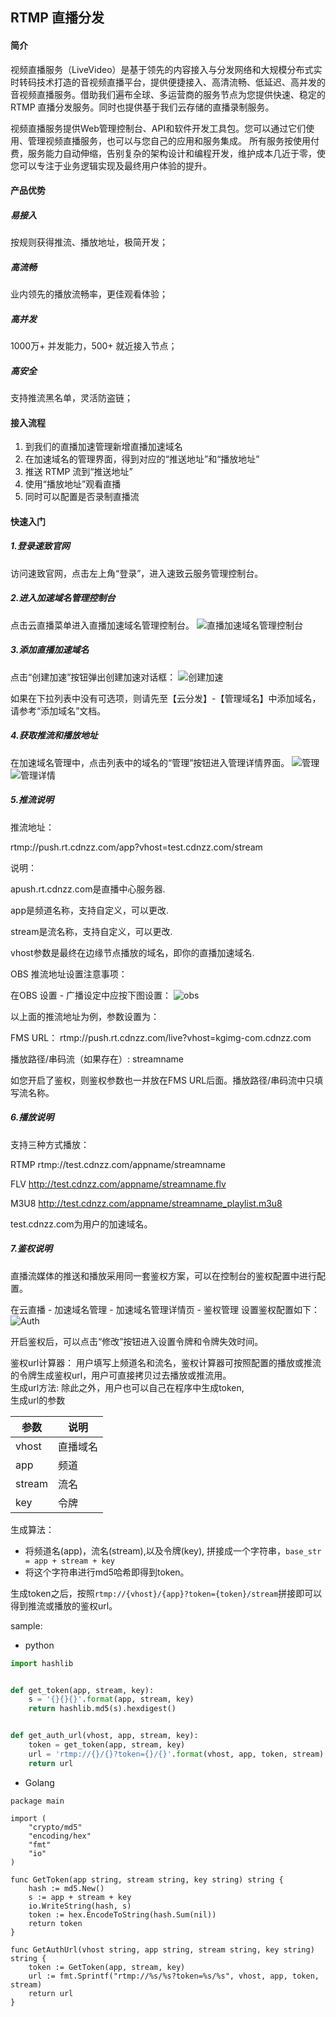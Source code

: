## RTMP 直播分发
#### 简介
视频直播服务（LiveVideo）是基于领先的内容接入与分发网络和大规模分布式实时转码技术打造的音视频直播平台，提供便捷接入、高清流畅、低延迟、高并发的音视频直播服务。借助我们遍布全球、多运营商的服务节点为您提供快速、稳定的 RTMP 直播分发服务。同时也提供基于我们云存储的直播录制服务。

视频直播服务提供Web管理控制台、API和软件开发工具包。您可以通过它们使用、管理视频直播服务，也可以与您自己的应用和服务集成。
所有服务按使用付费，服务能力自动伸缩，告别复杂的架构设计和编程开发，维护成本几近于零，使您可以专注于业务逻辑实现及最终用户体验的提升。

#### 产品优势
##### 易接入
按规则获得推流、播放地址，极简开发；

##### 高流畅
业内领先的播放流畅率，更佳观看体验；

##### 高并发
1000万+ 并发能力，500+ 就近接入节点；

##### 高安全
支持推流黑名单，灵活防盗链；

#### 接入流程
1. 到我们的直播加速管理新增直播加速域名
2. 在加速域名的管理界面，得到对应的“推送地址”和“播放地址”
2. 推送 RTMP 流到“推送地址”
3. 使用“播放地址”观看直播
4. 同时可以配置是否录制直播流

#### 快速入门
##### 1.登录速致官网
访问速致官网，点击左上角“登录”，进入速致云服务管理控制台。
##### 2.进入加速域名管理控制台
点击云直播菜单进入直播加速域名管理控制台。
![直播加速域名管理控制台](../static/img/user-guide/RTMP-Domain.png)
##### 3.添加直播加速域名
点击“创建加速”按钮弹出创建加速对话框：
![创建加速](../static/img/user-guide/RTMP-AddLiveDomain.png)

如果在下拉列表中没有可选项，则请先至【云分发】-【管理域名】中添加域名，请参考“添加域名”文档。

##### 4.获取推流和播放地址
在加速域名管理中，点击列表中的域名的“管理”按钮进入管理详情界面。
![管理](../static/img/user-guide/RTMP-Manage.png)
![管理详情](../static/img/user-guide/RTMP-DomainDetail.png)
##### 5.推流说明
推流地址：

rtmp://push.rt.cdnzz.com/app?vhost=test.cdnzz.com/stream
	
说明：

apush.rt.cdnzz.com是直播中心服务器.

app是频道名称，支持自定义，可以更改.

stream是流名称，支持自定义，可以更改.

vhost参数是最终在边缘节点播放的域名，即你的直播加速域名.


OBS 推流地址设置注意事项：

在OBS 设置 - 广播设定中应按下图设置：
![obs](../static/img/user-guide/RTMP-OBS.png)

以上面的推流地址为例，参数设置为：

FMS URL： rtmp://push.rt.cdnzz.com/live?vhost=kgimg-com.cdnzz.com

播放路径/串码流（如果存在）: streamname

如您开启了鉴权，则鉴权参数也一并放在FMS URL后面。播放路径/串码流中只填写流名称。

##### 6.播放说明
支持三种方式播放：

RTMP	  rtmp://test.cdnzz.com/appname/streamname

FLV	  http://test.cdnzz.com/appname/streamname.flv

M3U8	  http://test.cdnzz.com/appname/streamname_playlist.m3u8

test.cdnzz.com为用户的加速域名。

##### 7.鉴权说明
直播流媒体的推送和播放采用同一套鉴权方案，可以在控制台的鉴权配置中进行配置。

在云直播 - 加速域名管理 - 加速域名管理详情页 - 鉴权管理 设置鉴权配置如下：
![Auth](../static/img/user-guide/RTMP-Auth.png)

开启鉴权后，可以点击“修改”按钮进入设置令牌和令牌失效时间。

鉴权url计算器：
用户填写上频道名和流名，鉴权计算器可按照配置的播放或推流的令牌生成鉴权url，用户可直接拷贝过去播放或推流用。  
生成url方法: 除此之外，用户也可以自己在程序中生成token,  
生成url的参数  

参数 | 说明
-------| --------
vhost  | 直播域名
app    | 频道
stream | 流名
key    | 令牌

生成算法：  

* 将频道名(app)，流名(stream),以及令牌(key), 拼接成一个字符串，`base_str = app + stream + key`  
* 将这个字符串进行md5哈希即得到token。  

生成token之后，按照`rtmp://{vhost}/{app}?token={token}/stream`拼接即可以得到推流或播放的鉴权url。  

sample:  

* python
```python
import hashlib


def get_token(app, stream, key):
    s = '{}{}{}'.format(app, stream, key)
    return hashlib.md5(s).hexdigest()


def get_auth_url(vhost, app, stream, key):
    token = get_token(app, stream, key)
    url = 'rtmp://{}/{}?token={}/{}'.format(vhost, app, token, stream)
    return url
```
* Golang
```golang
package main

import (
	"crypto/md5"
	"encoding/hex"
	"fmt"
	"io"
)

func GetToken(app string, stream string, key string) string {
	hash := md5.New()
	s := app + stream + key
	io.WriteString(hash, s)
	token := hex.EncodeToString(hash.Sum(nil))
	return token
}

func GetAuthUrl(vhost string, app string, stream string, key string) string {
	token := GetToken(app, stream, key)
	url := fmt.Sprintf("rtmp://%s/%s?token=%s/%s", vhost, app, token, stream)
	return url
}
```

